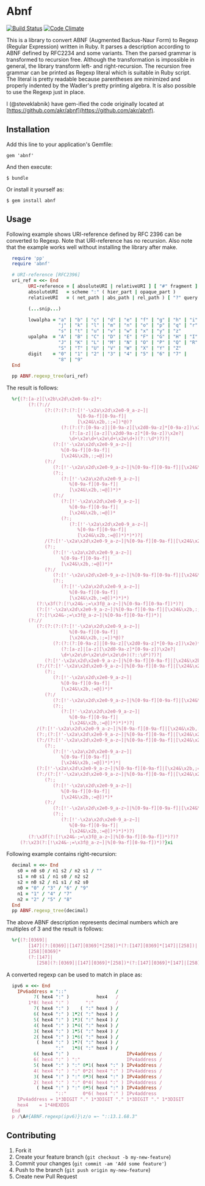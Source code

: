 # Abnf

[![Build Status](https://travis-ci.org/steveklabnik/abnf.png?branch=master)](https://travis-ci.org/steveklabnik/abnf) [![Code Climate](https://codeclimate.com/github/steveklabnik/abnf.png)](https://codeclimate.com/github/steveklabnik/abnf)

This is a library to convert ABNF (Augmented Backus-Naur Form) to Regexp
(Regular Expression) written in Ruby.  It parses a description according to
ABNF defined by RFC2234 and some variants.  Then the parsed grammar is
transformed to recursion free.  Although the transformation is impossible in
general, the library transform left- and right-recursion.  The recursion free
grammar can be printed as Regexp literal which is suitable in Ruby script.  The
literal is pretty readable because parentheses are minimized and properly
indented by the Wadler's pretty printing algebra.  It is also possible to use
the Regexp just in place.

I (@steveklabnik) have gem-ified the code originally located at
[https://github.com/akr/abnf](https://github.com/akr/abnf).

## Installation

Add this line to your application's Gemfile:

    gem 'abnf'

And then execute:

    $ bundle

Or install it yourself as:

    $ gem install abnf

## Usage

Following example shows URI-reference defined by RFC 2396 can be converted to
Regexp.
Note that URI-reference has no recursion.
Also note that the example works well without installing the library after make.

```ruby
  require 'pp'
  require 'abnf'

  # URI-reference [RFC2396]
  uri_ref = <<- End
        URI-reference = [ absoluteURI | relativeURI ] [ "#" fragment ]
        absoluteURI   = scheme ":" ( hier_part | opaque_part )
        relativeURI   = ( net_path | abs_path | rel_path ) [ "?" query ]

        (...snip...)

        lowalpha = "a" | "b" | "c" | "d" | "e" | "f" | "g" | "h" | "i" |
                   "j" | "k" | "l" | "m" | "n" | "o" | "p" | "q" | "r" |
                   "s" | "t" | "u" | "v" | "w" | "x" | "y" | "z"
        upalpha  = "A" | "B" | "C" | "D" | "E" | "F" | "G" | "H" | "I" |
                   "J" | "K" | "L" | "M" | "N" | "O" | "P" | "Q" | "R" |
                   "S" | "T" | "U" | "V" | "W" | "X" | "Y" | "Z"
        digit    = "0" | "1" | "2" | "3" | "4" | "5" | "6" | "7" |
                   "8" | "9"
  End

  pp ABNF.regexp_tree(uri_ref)
```

The result is follows:

```ruby
  %r{(?:[a-z][\x2b\x2d\x2e0-9a-z]*:
        (?:(?://
              (?:(?:(?:(?:[!'-\x2a\x2d\x2e0-9_a-z~]|
                          %[0-9a-f][0-9a-f]|
                          [\x24&\x2b,:;=])*@)?
                    (?:(?:(?:[0-9a-z]|[0-9a-z][\x2d0-9a-z]*[0-9a-z])\x2e)*
                       (?:[a-z]|[a-z][\x2d0-9a-z]*[0-9a-z])\x2e?|
                       \d+\x2e\d+\x2e\d+\x2e\d+)(?::\d*)?)?|
                 (?:[!'-\x2a\x2d\x2e0-9_a-z~]|
                    %[0-9a-f][0-9a-f]|
                    [\x24&\x2b,:;=@])+)
              (?:/
                 (?:[!'-\x2a\x2d\x2e0-9_a-z~]|%[0-9a-f][0-9a-f]|[\x24&\x2b,:=@])*
                 (?:;
                    (?:[!'-\x2a\x2d\x2e0-9_a-z~]|
                       %[0-9a-f][0-9a-f]|
                       [\x24&\x2b,:=@])*)*
                 (?:/
                    (?:[!'-\x2a\x2d\x2e0-9_a-z~]|
                       %[0-9a-f][0-9a-f]|
                       [\x24&\x2b,:=@])*
                    (?:;
                       (?:[!'-\x2a\x2d\x2e0-9_a-z~]|
                          %[0-9a-f][0-9a-f]|
                          [\x24&\x2b,:=@])*)*)*)?|
              /(?:[!'-\x2a\x2d\x2e0-9_a-z~]|%[0-9a-f][0-9a-f]|[\x24&\x2b,:=@])*
              (?:;
                 (?:[!'-\x2a\x2d\x2e0-9_a-z~]|
                    %[0-9a-f][0-9a-f]|
                    [\x24&\x2b,:=@])*)*
              (?:/
                 (?:[!'-\x2a\x2d\x2e0-9_a-z~]|%[0-9a-f][0-9a-f]|[\x24&\x2b,:=@])*
                 (?:;
                    (?:[!'-\x2a\x2d\x2e0-9_a-z~]|
                       %[0-9a-f][0-9a-f]|
                       [\x24&\x2b,:=@])*)*)*)
           (?:\x3f(?:[!\x24&-;=\x3f@_a-z~]|%[0-9a-f][0-9a-f])*)?|
           (?:[!'-\x2a\x2d\x2e0-9_a-z~]|%[0-9a-f][0-9a-f]|[\x24&\x2b,:;=\x3f@])
           (?:[!\x24&-;=\x3f@_a-z~]|%[0-9a-f][0-9a-f])*)|
        (?://
           (?:(?:(?:(?:[!'-\x2a\x2d\x2e0-9_a-z~]|
                       %[0-9a-f][0-9a-f]|
                       [\x24&\x2b,:;=])*@)?
                 (?:(?:(?:[0-9a-z]|[0-9a-z][\x2d0-9a-z]*[0-9a-z])\x2e)*
                    (?:[a-z]|[a-z][\x2d0-9a-z]*[0-9a-z])\x2e?|
                    \d+\x2e\d+\x2e\d+\x2e\d+)(?::\d*)?)?|
              (?:[!'-\x2a\x2d\x2e0-9_a-z~]|%[0-9a-f][0-9a-f]|[\x24&\x2b,:;=@])+)
           (?:/(?:[!'-\x2a\x2d\x2e0-9_a-z~]|%[0-9a-f][0-9a-f]|[\x24&\x2b,:=@])*
              (?:;
                 (?:[!'-\x2a\x2d\x2e0-9_a-z~]|
                    %[0-9a-f][0-9a-f]|
                    [\x24&\x2b,:=@])*)*
              (?:/
                 (?:[!'-\x2a\x2d\x2e0-9_a-z~]|%[0-9a-f][0-9a-f]|[\x24&\x2b,:=@])*
                 (?:;
                    (?:[!'-\x2a\x2d\x2e0-9_a-z~]|
                       %[0-9a-f][0-9a-f]|
                       [\x24&\x2b,:=@])*)*)*)?|
           /(?:[!'-\x2a\x2d\x2e0-9_a-z~]|%[0-9a-f][0-9a-f]|[\x24&\x2b,:=@])*
           (?:;(?:[!'-\x2a\x2d\x2e0-9_a-z~]|%[0-9a-f][0-9a-f]|[\x24&\x2b,:=@])*)*
           (?:/(?:[!'-\x2a\x2d\x2e0-9_a-z~]|%[0-9a-f][0-9a-f]|[\x24&\x2b,:=@])*
              (?:;
                 (?:[!'-\x2a\x2d\x2e0-9_a-z~]|
                    %[0-9a-f][0-9a-f]|
                    [\x24&\x2b,:=@])*)*)*|
           (?:[!'-\x2a\x2d\x2e0-9_a-z~]|%[0-9a-f][0-9a-f]|[\x24&\x2b,;=@])+
           (?:/(?:[!'-\x2a\x2d\x2e0-9_a-z~]|%[0-9a-f][0-9a-f]|[\x24&\x2b,:=@])*
              (?:;
                 (?:[!'-\x2a\x2d\x2e0-9_a-z~]|
                    %[0-9a-f][0-9a-f]|
                    [\x24&\x2b,:=@])*)*
              (?:/
                 (?:[!'-\x2a\x2d\x2e0-9_a-z~]|%[0-9a-f][0-9a-f]|[\x24&\x2b,:=@])*
                 (?:;
                    (?:[!'-\x2a\x2d\x2e0-9_a-z~]|
                       %[0-9a-f][0-9a-f]|
                       [\x24&\x2b,:=@])*)*)*)?)
        (?:\x3f(?:[!\x24&-;=\x3f@_a-z~]|%[0-9a-f][0-9a-f])*)?)?
     (?:\x23(?:[!\x24&-;=\x3f@_a-z~]|%[0-9a-f][0-9a-f])*)?}xi
```

Following example contains right-recursion:

```ruby
  decimal = <<- End
    s0 = n0 s0 / n1 s2 / n2 s1 / ""
    s1 = n0 s1 / n1 s0 / n2 s2
    s2 = n0 s2 / n1 s1 / n2 s0
    n0 = "0" / "3" / "6" / "9"
    n1 = "1" / "4" / "7"
    n2 = "2" / "5" / "8"
  End
  pp ABNF.regexp_tree(decimal)
```

The above ABNF description represents decimal numbers
which are multiples of 3 and the result is follows:

```ruby
  %r{(?:[0369]|
        [147](?:[0369]|[147][0369]*[258])*(?:[147][0369]*[147]|[258])|
        [258][0369]*
        (?:[147]|
           [258](?:[0369]|[147][0369]*[258])*(?:[147][0369]*[147]|[258])))*}xi
```

A converted regexp can be used to match in place as:

```ruby
  ipv6 = <<- End
    IPv6address = "::"                  /
          7( hex4 ":" )          hex4   /
        1*8( hex4 ":" )      ":"        /
          7( hex4 ":" )    ( ":" hex4 ) /
          6( hex4 ":" ) 1*2( ":" hex4 ) /
          5( hex4 ":" ) 1*3( ":" hex4 ) /
          4( hex4 ":" ) 1*4( ":" hex4 ) /
          3( hex4 ":" ) 1*5( ":" hex4 ) /
          2( hex4 ":" ) 1*6( ":" hex4 ) /
           ( hex4 ":" ) 1*7( ":" hex4 ) /
                  ":"   1*8( ":" hex4 ) /
          6( hex4 ":" )                     IPv4address /
          6( hex4 ":" ) ":"                 IPv4address /
          5( hex4 ":" ) ":" 0*1( hex4 ":" ) IPv4address /
          4( hex4 ":" ) ":" 0*2( hex4 ":" ) IPv4address /
          3( hex4 ":" ) ":" 0*3( hex4 ":" ) IPv4address /
          2( hex4 ":" ) ":" 0*4( hex4 ":" ) IPv4address /
           ( hex4 ":" ) ":" 0*5( hex4 ":" ) IPv4address /
                  "::"      0*6( hex4 ":" ) IPv4address
    IPv4address = 1*3DIGIT "." 1*3DIGIT "." 1*3DIGIT "." 1*3DIGIT
    hex4    = 1*4HEXDIG
  End
  p /\A#{ABNF.regexp(ipv6)}\z/o =~ "::13.1.68.3"
```

## Contributing

1. Fork it
2. Create your feature branch (`git checkout -b my-new-feature`)
3. Commit your changes (`git commit -am 'Add some feature'`)
4. Push to the branch (`git push origin my-new-feature`)
5. Create new Pull Request
